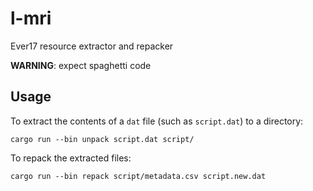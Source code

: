 # l-mri
Ever17 resource extractor and repacker

**WARNING**: expect spaghetti code

## Usage
To extract the contents of a `dat` file (such as `script.dat`) to a directory:

```cargo run --bin unpack script.dat script/```

To repack the extracted files:

```cargo run --bin repack script/metadata.csv script.new.dat```
